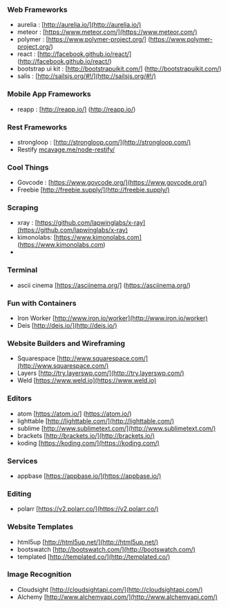 ### Web Frameworks
* aurelia : [http://aurelia.io/](http://aurelia.io/)
* meteor  : [https://www.meteor.com/](https://www.meteor.com/)
* polymer : [https://www.polymer-project.org/] (https://www.polymer-project.org/)
* react   : [http://facebook.github.io/react/] (http://facebook.github.io/react/)
* bootstrap ui kit : [http://bootstrapuikit.com/] (http://bootstrapuikit.com/)
* salis : [http://sailsjs.org/#!/](http://sailsjs.org/#!/)
 
### Mobile App Frameworks
* reapp   : [http://reapp.io/] (http://reapp.io/)

### Rest Frameworks
* strongloop  : [http://strongloop.com/](http://strongloop.com/)
* Restify [mcavage.me/node-restify/](mcavage.me/node-restify/)

### Cool Things
* Govcode : [https://www.govcode.org/](https://www.govcode.org/)
* Freebie [http://freebie.supply/](http://freebie.supply/)

### Scraping
* xray : [https://github.com/lapwinglabs/x-ray](https://github.com/lapwinglabs/x-ray)
* kimonolabs: [https://www.kimonolabs.com] (https://www.kimonolabs.com)
* 
### Terminal
* ascii cinema [https://asciinema.org/] (https://asciinema.org/)

### Fun with Containers
* Iron Worker [http://www.iron.io/worker](http://www.iron.io/worker)
* Deis [http://deis.io/](http://deis.io/)

### Website Builders and Wireframing
* Squarespace [http://www.squarespace.com/](http://www.squarespace.com/)
* Layers [http://try.layerswp.com/](http://try.layerswp.com/)
* Weld [https://www.weld.io](https://www.weld.io)

### Editors
* atom [https://atom.io/] (https://atom.io/)
* lighttable [http://lighttable.com/](http://lighttable.com/)
* sublime [http://www.sublimetext.com/](http://www.sublimetext.com/)
* brackets [http://brackets.io/](http://brackets.io/)
* koding [https://koding.com/](https://koding.com/)

### Services
* appbase [https://appbase.io/](https://appbase.io/)

### Editing
* polarr [https://v2.polarr.co/](https://v2.polarr.co/)

### Website Templates
* html5up [http://html5up.net/](http://html5up.net/)
* bootswatch [http://bootswatch.com/](http://bootswatch.com/)
* templated [http://templated.co/](http://templated.co/)

### Image Recognition
* Cloudsight [http://cloudsightapi.com/](http://cloudsightapi.com/)
* Alchemy [http://www.alchemyapi.com/](http://www.alchemyapi.com/)
